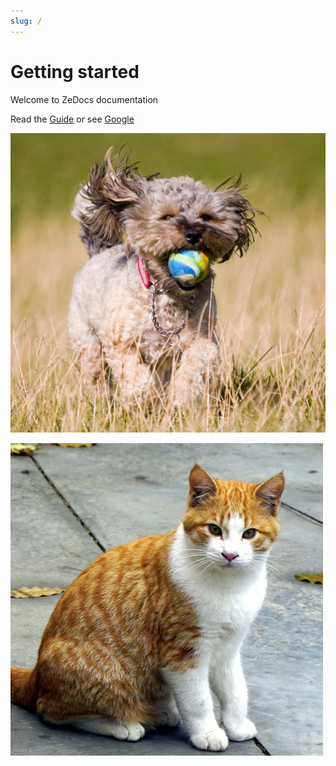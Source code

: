 ```yaml
---
slug: /
---
```


# Getting started

Welcome to ZeDocs documentation

Read the [Guide](./guide/how-to.md) or see [Google](https://google.com)

![Doggo](./assets/dog.jpg)

![Kitty](./assets/cat.jpg)
